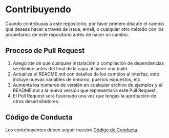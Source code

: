 # Contribuyendo

Cuando contribuyas a este repositorio, por favor primero discute el cambio que deseas hacer a través de issue,
email, o cualquier otro método con los propietarios de este repositorio antes de hacer un cambio.

## Proceso de Pull Request

1. Asegúrate de que cualquier instalación o compilación de dependencias se elimine antes del final de la capa al hacer una build.
2. Actualiza el README.md con detalles de los cambios al interfaz, esto incluye nuevas variables de entorno, puertos expuestos, etc.
3. Aumenta los números de versión en cualquier archivo de ejemplos y el README.md a la nueva versión que representaría este Pull Request.
4. El Pull Request será fusionado una vez que tengas la aprobación de otros desarrolladores.

## Código de Conducta

Los contribuyentes deben seguir nuestro [Código de Conducta](CODE_OF_CONDUCT.md).
